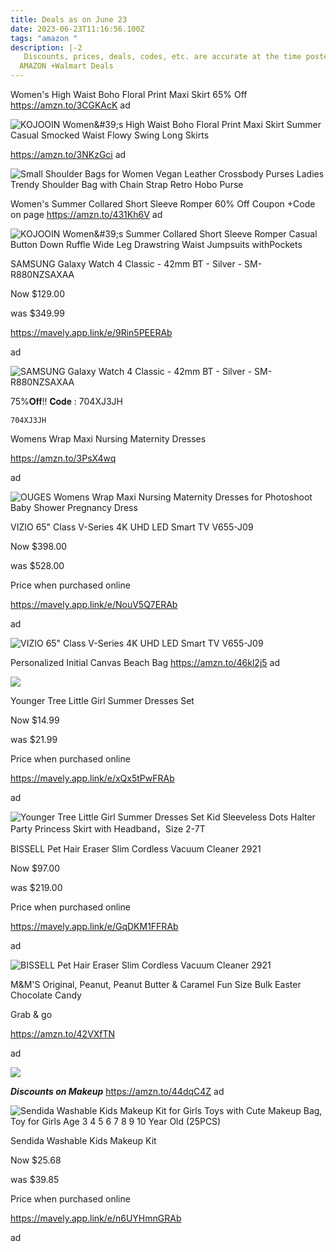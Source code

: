```yaml
---
title: Deals as on June 23
date: 2023-06-23T11:16:56.100Z
tags: "amazon "
description: |-2
   Discounts, prices, deals, codes, etc. are accurate at the time posted only. 
  AMAZON +Walmart Deals
---
```

<!--StartFragment-->

Women's High Waist Boho Floral Print Maxi Skirt 65% Off https://amzn.to/3CGKAcK ad

<!--StartFragment-->

![KOJOOIN Women\&#39;s High Waist Boho Floral Print Maxi Skirt Summer Casual Smocked Waist Flowy Swing Long Skirts](https://m.media-amazon.com/images/I/816apEi-bXL._AC_UX569_.jpg)

https://amzn.to/3NKzGci ad 

![Small Shoulder Bags for Women Vegan Leather Crossbody Purses Ladies Trendy Shoulder Bag with Chain Strap Retro Hobo Purse](https://m.media-amazon.com/images/I/61eQPNxskoL._AC_UY500_.jpg)

Women's Summer Collared Short Sleeve Romper 60% Off Coupon +Code on page https://amzn.to/431Kh6V ad

![KOJOOIN Women\&#39;s Summer Collared Short Sleeve Romper Casual Button Down Ruffle Wide Leg Drawstring Waist Jumpsuits withPockets](https://m.media-amazon.com/images/I/61yIstlRhqL._AC_UX569_.jpg)

SAMSUNG Galaxy Watch 4 Classic - 42mm BT - Silver - SM-R880NZSAXAA

Now $129.00

was $349.99

https://mavely.app.link/e/9Rin5PEERAb

ad

![SAMSUNG Galaxy Watch 4 Classic - 42mm BT - Silver - SM-R880NZSAXAA](https://i5.walmartimages.com/asr/69b810b2-c857-4ecf-838d-4257b1eb56c4.968c4b6e6757f1f662ea91f82e2a18ec.jpeg?odnHeight=2000&odnWidth=2000&odnBg=FFFFFF)

<!--StartFragment-->

75%𝐎𝐟𝐟!! 𝐂𝐨𝐝𝐞 : 704XJ3JH 

<pre><code class="language-js" data-prismjs-copy="Click to Copy">704XJ3JH</code></pre>

Womens Wrap Maxi Nursing Maternity Dresses

https://amzn.to/3PsX4wq

ad 

![OUGES Womens Wrap Maxi Nursing Maternity Dresses for Photoshoot Baby Shower Pregnancy Dress](https://m.media-amazon.com/images/I/61uTke1WC0L._AC_UY741_.jpg)

VIZIO 65" Class V-Series 4K UHD LED Smart TV V655-J09

Now $398.00

was $528.00

Price when purchased online

https://mavely.app.link/e/NouV5Q7ERAb

ad

![VIZIO 65" Class V-Series 4K UHD LED Smart TV V655-J09](https://i5.walmartimages.com/asr/0265349b-02cb-4eab-b399-f34386a3e955.1593a5d3ad763ca5460fb15d933be177.jpeg?odnHeight=2000&odnWidth=2000&odnBg=FFFFFF)

Personalized Initial Canvas Beach Bag https://amzn.to/46kl2j5 ad

![](https://m.media-amazon.com/images/I/71qI75UuUUS._AC_SX679._SX._UX._SY._UY_.jpg)

<!--StartFragment-->

Younger Tree Little Girl Summer Dresses Set

Now $14.99

was $21.99

Price when purchased online

https://mavely.app.link/e/xQx5tPwFRAb

ad

![Younger Tree Little Girl Summer Dresses Set Kid Sleeveless Dots Halter Party Princess Skirt with Headband，Size 2-7T](https://i5.walmartimages.com/asr/621a6334-a60a-427f-8e4a-e4953a31f4d3.943a28e52abb44a57f16a0a7600b2cc6.jpeg?odnHeight=2000&odnWidth=2000&odnBg=FFFFFF)



BISSELL Pet Hair Eraser Slim Cordless Vacuum Cleaner 2921

Now $97.00

was $219.00

Price when purchased online

https://mavely.app.link/e/GqDKM1FFRAb

ad

![BISSELL Pet Hair Eraser Slim Cordless Vacuum Cleaner 2921](https://i5.walmartimages.com/asr/f37b1a3d-92b7-4b2f-82a2-d736d9273983.24be50ff757caff2fbaa8db4ddfacef0.jpeg?odnHeight=612&odnWidth=612&odnBg=FFFFFF)



M&M'S Original, Peanut, Peanut Butter & Caramel Fun Size Bulk Easter Chocolate Candy

Grab & go

https://amzn.to/42VXfTN

ad

![](https://m.media-amazon.com/images/I/51dO6X2uQKL._SL1000_.jpg)



***Discounts on Makeup*** https://amzn.to/44dqC4Z ad

![Sendida Washable Kids Makeup Kit for Girls Toys with Cute Makeup Bag, Toy for Girls Age 3 4 5 6 7 8 9 10 Year Old (25PCS)](https://i5.walmartimages.com/asr/eb9f4caa-cbe7-48d4-a3de-d97150bc5c51.6beeb115445edbaac902d8acc8794363.jpeg?odnHeight=612&odnWidth=612&odnBg=FFFFFF)



Sendida Washable Kids Makeup Kit

Now $25.68

was $39.85

Price when purchased online

https://mavely.app.link/e/n6UYHmnGRAb

ad